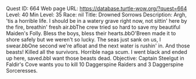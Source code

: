 Quest ID: 664
Web page URL: https://database.turtle-wow.org/?quest=664
Level: 40
Min Level: 35
Race: nil
Title: Drowned Sorrows
Description: Argh, 'tis a horrible life. I should be in a watery grave right now, not sittin' here by the fire, breathin' fresh air.$b$bThe crew tried so hard to save my beautiful Maiden's Folly. Bless the boys, bless their hearts.$b$bO'Breen made it to shore safely but we weren't so lucky. The seas just sank on us, I swear.$b$bOne second we're afloat and the next water is rushin' in. And those beasts! Killed all the survivors. Horrible naga scum. I went black and ended up here, saved.$b$bI want those beasts dead.
Objective: Captain Steelgut in Faldir's Cove wants you to kill 10 Daggerspine Raiders and 3 Daggerspine Sorceresses.
